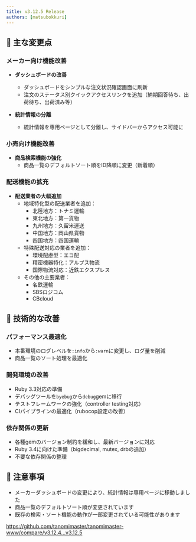 ```yaml
---
title: v3.12.5 Release
authors: [matsubokkuri]
---
```



## 🎯 主な変更点

### メーカー向け機能改善

- **ダッシュボードの改善**
  - ダッシュボードをシンプルな注文状況確認画面に刷新
  - 注文のステータス別クイックアクセスリンクを追加（納期回答待ち、出荷待ち、出荷済み等）

- **統計情報の分離**
  - 統計情報を専用ページとして分離し、サイドバーからアクセス可能に

### 小売向け機能改善

- **商品検索機能の強化**
  - 商品一覧のデフォルトソート順をID降順に変更（新着順）

### 配送機能の拡充

- **配送業者の大幅追加**
  - 地域特化型の配送業者を追加：
    - 北陸地方：トナミ運輸
    - 東北地方：第一貨物
    - 九州地方：久留米運送
    - 中国地方：岡山県貨物
    - 四国地方：四国運輸
  - 特殊配送対応の業者を追加：
    - 環境配慮型：エコ配
    - 精密機器特化：アルプス物流
    - 国際物流対応：近鉄エクスプレス
  - その他の主要業者：
    - 名鉄運輸
    - SBSロジコム
    - CBcloud

## 🔧 技術的な改善

### パフォーマンス最適化
- 本番環境のログレベルを`:info`から`:warn`に変更し、ログ量を削減
- 商品一覧のソート処理を最適化

### 開発環境の改善
- Ruby 3.3対応の準備
- デバッグツールを`byebug`から`debug`gemに移行
- テストフレームワークの強化（controller testing対応）
- CIパイプラインの最適化（rubocop設定の改善）

### 依存関係の更新
- 各種gemのバージョン制約を緩和し、最新バージョンに対応
- Ruby 3.4に向けた準備（bigdecimal, mutex, drbの追加）
- 不要な依存関係の整理

## 📝 注意事項

- メーカーダッシュボードの変更により、統計情報は専用ページに移動しました
- 商品一覧のデフォルトソート順が変更されています
- 既存の検索・ソート機能の動作が一部変更されている可能性があります

https://github.com/tanomimaster/tanomimaster-www/compare/v3.12.4...v3.12.5

